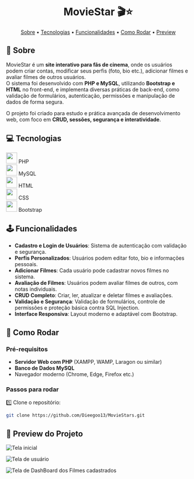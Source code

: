 <h1 align="center" style="font-weight: bold;">MovieStar 🎬⭐</h1>

<p align="center">
 <a href="#sobre">Sobre</a> • 
 <a href="#tecnologias">Tecnologias</a> • 
 <a href="#funcionalidades">Funcionalidades</a> • 
 <a href="#como-rodar">Como Rodar</a> • 
 <a href="#preview">Preview</a> 
</p>

<h2 id="sobre">🎯 Sobre</h2>

MovieStar é um **site interativo para fãs de cinema**, onde os usuários podem criar contas, modificar seus perfis (foto, bio etc.), adicionar filmes e avaliar filmes de outros usuários.  
O sistema foi desenvolvido com **PHP e MySQL**, utilizando **Bootstrap e HTML** no front-end, e implementa diversas práticas de back-end, como validação de formulários, autenticação, permissões e manipulação de dados de forma segura.  

O projeto foi criado para estudo e prática avançada de desenvolvimento web, com foco em **CRUD, sessões, segurança e interatividade**.  

<h2 id="tecnologias">💻 Tecnologias</h2>

<div>
  <img src="https://cdn.jsdelivr.net/gh/devicons/devicon@latest/icons/php/php-original.svg" width="30px" />
  <span>PHP</span>
</div>
<div>
  <img src="https://cdn.jsdelivr.net/gh/devicons/devicon@latest/icons/mysql/mysql-original.svg" width="30px" />
  <span>MySQL</span>
</div>
<div>
  <img src="https://cdn.jsdelivr.net/gh/devicons/devicon@latest/icons/html5/html5-original.svg" width="30px" />
  <span>HTML</span>
</div>
<div>
  <img src="https://cdn.jsdelivr.net/gh/devicons/devicon@latest/icons/css3/css3-original.svg" width="30px" />
  <span>CSS</span>
</div>
<div>
  <img src="https://cdn.jsdelivr.net/gh/devicons/devicon@latest/icons/bootstrap/bootstrap-original.svg" width="30px" />
  <span>Bootstrap</span>
</div>

<h2 id="funcionalidades">🕹️ Funcionalidades</h2>

- **Cadastro e Login de Usuários**: Sistema de autenticação com validação e segurança.  
- **Perfis Personalizados**: Usuários podem editar foto, bio e informações pessoais.  
- **Adicionar Filmes**: Cada usuário pode cadastrar novos filmes no sistema.  
- **Avaliação de Filmes**: Usuários podem avaliar filmes de outros, com notas individuais.  
- **CRUD Completo**: Criar, ler, atualizar e deletar filmes e avaliações.  
- **Validação e Segurança**: Validação de formulários, controle de permissões e proteção básica contra SQL Injection.  
- **Interface Responsiva**: Layout moderno e adaptável com Bootstrap.  

<h2 id="como-rodar">🚀 Como Rodar</h2>

### Pré-requisitos

- **Servidor Web com PHP** (XAMPP, WAMP, Laragon ou similar)  
- **Banco de Dados MySQL**  
- Navegador moderno (Chrome, Edge, Firefox etc.)  

### Passos para rodar

1️⃣ Clone o repositório:
```bash
git clone https://github.com/Dieegoo13/MovieStars.git
````

<h2 id="preview">📸 Preview do Projeto</h2>

![Tela inicial](./img/HomePageMovie.png)  

![Tela de usuário](./img/PageUser.png)  

![Tela de DashBoard dos Filmes cadastrados](./img/PageAvaliacao.png)  
